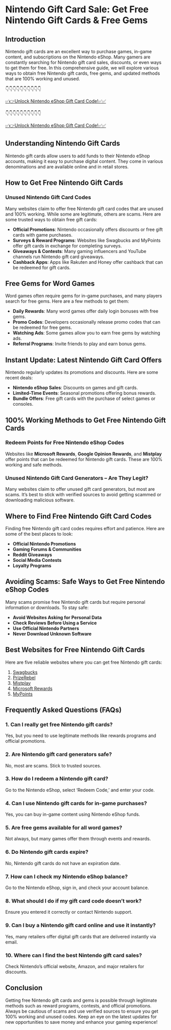 # Nintendo Gift Card Sale: Get Free Nintendo Gift Cards & Free Gems

## Introduction

Nintendo gift cards are an excellent way to purchase games, in-game content, and subscriptions on the Nintendo eShop. Many gamers are constantly searching for Nintendo gift card sales, discounts, or even ways to get them for free. In this comprehensive guide, we will explore various ways to obtain free Nintendo gift cards, free gems, and updated methods that are 100% working and unused.


👇👇👇👇👇👇👇👇👇👇

[✅👉Unlock Nintendo eShop Gift Card Code!✅✅](https://therewardgate.com/nintendo1/)

👇👇👇👇👇👇👇👇👇👇

[✅👉Unlock Nintendo eShop Gift Card Code!✅✅](https://therewardgate.com/nintendo1/)



## Understanding Nintendo Gift Cards

Nintendo gift cards allow users to add funds to their Nintendo eShop accounts, making it easy to purchase digital content. They come in various denominations and are available online and in retail stores.

## How to Get Free Nintendo Gift Cards

### Unused Nintendo Gift Card Codes

Many websites claim to offer free Nintendo gift card codes that are unused and 100% working. While some are legitimate, others are scams. Here are some trusted ways to obtain free gift cards:

- **Official Promotions**: Nintendo occasionally offers discounts or free gift cards with game purchases.
- **Surveys & Reward Programs**: Websites like Swagbucks and MyPoints offer gift cards in exchange for completing surveys.
- **Giveaways & Contests**: Many gaming influencers and YouTube channels run Nintendo gift card giveaways.
- **Cashback Apps**: Apps like Rakuten and Honey offer cashback that can be redeemed for gift cards.

## Free Gems for Word Games

Word games often require gems for in-game purchases, and many players search for free gems. Here are a few methods to get them:

- **Daily Rewards**: Many word games offer daily login bonuses with free gems.
- **Promo Codes**: Developers occasionally release promo codes that can be redeemed for free gems.
- **Watching Ads**: Some games allow you to earn free gems by watching ads.
- **Referral Programs**: Invite friends to play and earn bonus gems.

## Instant Update: Latest Nintendo Gift Card Offers

Nintendo regularly updates its promotions and discounts. Here are some recent deals:

- **Nintendo eShop Sales**: Discounts on games and gift cards.
- **Limited-Time Events**: Seasonal promotions offering bonus rewards.
- **Bundle Offers**: Free gift cards with the purchase of select games or consoles.

## 100% Working Methods to Get Free Nintendo Gift Cards

### Redeem Points for Free Nintendo eShop Codes

Websites like **Microsoft Rewards**, **Google Opinion Rewards**, and **Mistplay** offer points that can be redeemed for Nintendo gift cards. These are 100% working and safe methods.

### Unused Nintendo Gift Card Generators – Are They Legit?

Many websites claim to offer unused gift card generators, but most are scams. It’s best to stick with verified sources to avoid getting scammed or downloading malicious software.

## Where to Find Free Nintendo Gift Card Codes

Finding free Nintendo gift card codes requires effort and patience. Here are some of the best places to look:

- **Official Nintendo Promotions**
- **Gaming Forums & Communities**
- **Reddit Giveaways**
- **Social Media Contests**
- **Loyalty Programs**

## Avoiding Scams: Safe Ways to Get Free Nintendo eShop Codes

Many scams promise free Nintendo gift cards but require personal information or downloads. To stay safe:

- **Avoid Websites Asking for Personal Data**
- **Check Reviews Before Using a Service**
- **Use Official Nintendo Partners**
- **Never Download Unknown Software**

## Best Websites for Free Nintendo Gift Cards

Here are five reliable websites where you can get free Nintendo gift cards:

1. [Swagbucks](https://www.swagbucks.com/)
2. [PrizeRebel](https://www.prizerebel.com/)
3. [Mistplay](https://www.mistplay.com/)
4. [Microsoft Rewards](https://www.microsoft.com/en-us/rewards)
5. [MyPoints](https://www.mypoints.com/)

## Frequently Asked Questions (FAQs)

### 1. Can I really get free Nintendo gift cards?
Yes, but you need to use legitimate methods like rewards programs and official promotions.

### 2. Are Nintendo gift card generators safe?
No, most are scams. Stick to trusted sources.

### 3. How do I redeem a Nintendo gift card?
Go to the Nintendo eShop, select ‘Redeem Code,’ and enter your code.

### 4. Can I use Nintendo gift cards for in-game purchases?
Yes, you can buy in-game content using Nintendo eShop funds.

### 5. Are free gems available for all word games?
Not always, but many games offer them through events and rewards.

### 6. Do Nintendo gift cards expire?
No, Nintendo gift cards do not have an expiration date.

### 7. How can I check my Nintendo eShop balance?
Go to the Nintendo eShop, sign in, and check your account balance.

### 8. What should I do if my gift card code doesn’t work?
Ensure you entered it correctly or contact Nintendo support.

### 9. Can I buy a Nintendo gift card online and use it instantly?
Yes, many retailers offer digital gift cards that are delivered instantly via email.

### 10. Where can I find the best Nintendo gift card sales?
Check Nintendo’s official website, Amazon, and major retailers for discounts.

## Conclusion

Getting free Nintendo gift cards and gems is possible through legitimate methods such as reward programs, contests, and official promotions. Always be cautious of scams and use verified sources to ensure you get 100% working and unused codes. Keep an eye on the latest updates for new opportunities to save money and enhance your gaming experience!
